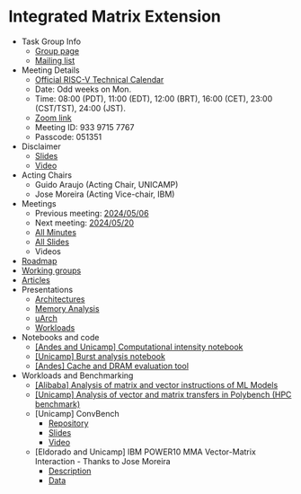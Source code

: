 
# Integrated Matrix Extension

* Task Group Info
  * [Group page](https://lists.riscv.org/g/tech-integrated-matrix-extension)
  * [Mailing list](https://lists.riscv.org/g/tech-integrated-matrix-extension/topics)
* Meeting Details
  * [Official RISC-V Technical Calendar](https://tech.riscv.org/calendar/)
  * Date: Odd weeks on Mon.
  * Time: 08:00 (PDT), 11:00 (EDT), 12:00 (BRT), 16:00 (CET), 23:00 (CST/TST), 24:00 (JST).
  * [Zoom link](https://zoom.us/j/93397157767?pwd=UE0vbWJEU0dFSXR4dlp5NGZjaUJJdz09)
  * Meeting ID: 933 9715 7767
  * Passcode: 051351
* Disclaimer
  * [Slides](https://docs.google.com/presentation/d/1LNhpuNwU54TgwGfcl-Fgf4HUFxCxh0AztPaeqMuRQRw/edit#slide=id.p1)
  * [Video](https://drive.google.com/file/d/16Ye99aupPMzdM4PjYbgoqmpQsXtxlE5j/view) 
* Acting Chairs
  * Guido Araujo  (Acting Chair, UNICAMP)
  * Jose Moreira  (Acting Vice-chair, IBM)
* Meetings
  * Previous meeting: [2024/05/06](https://github.com/riscv-admin/integrated-matrix-extension/wiki/IME-TG-Minutes#20240506)
  * Next meeting: [2024/05/20](https://github.com/riscv-admin/integrated-matrix-extension/wiki/IME-TG-Minutes#20240520)
  * [All Minutes](https://github.com/riscv-admin/integrated-matrix-extension/wiki/IME-TG-Minutes)
  * [All Slides](https://github.com/riscv-admin/integrated-matrix-extension/tree/main/Meetings)
  * Videos
* [Roadmap](https://docs.google.com/spreadsheets/d/170fX-avrKYMDfF3kjlzQ6lpqC0c4ytTd/edit?usp=sharing&ouid=112376118999052114595&rtpof=true&sd=true)
* [Working groups](https://docs.google.com/spreadsheets/d/1JvsnjbWNu0991DGnbOnMhwTgKnAZUJlsPKbz9vBXNow/edit#gid=0)
* [Articles](https://github.com/riscv-admin/integrated-matrix-extension/tree/main/Articles)
* Presentations
  * [Architectures](https://github.com/riscv-admin/integrated-matrix-extension/tree/main/Presentations/Architectures)
  * [Memory Analysis](https://github.com/riscv-admin/integrated-matrix-extension/tree/main/Presentations/Memory%20Analysis)
  * [uArch](https://github.com/riscv-admin/integrated-matrix-extension/tree/main/Presentations/uArch)
  * [Workloads](https://github.com/riscv-admin/integrated-matrix-extension/tree/main/Presentations/Workloads)
* Notebooks and code
  * [[Andes and Unicamp] Computational intensity notebook](https://colab.research.google.com/drive/1TGw2BgNmbv2rLj0cicEssIBN_9Kr-2HS?usp=sharing)
  * [[Unicamp] Burst analysis notebook](https://colab.research.google.com/drive/1sJk-rhXR94mZpjDoKmHjjcnjxcZwsnoV?usp=sharing)
  * [[Andes] Cache and DRAM evaluation tool](https://github.com/CN-Ke/IME_Evaluation/blob/main/compute_locality.py)
* Workloads and Benchmarking
  * [[Alibaba] Analysis of matrix and vector instructions of ML Models](https://github.com/T-head-Semi/riscv-matrix-extension-spec/blob/master/doc/slides/AME_workload_analysis_20240412.pdf)
  * [[Unicamp] Analysis of vector and matrix transfers in Polybench (HPC benchmark)](https://docs.google.com/spreadsheets/d/1FmBtJt__I1hj4LtRNhwMqrIsKPjSK40DEUBpWAi2QAQ/edit#gid=0)
  * [Unicamp] ConvBench
      * [Repository](https://github.com/LucasFernando-aes/ConvBench)
      * [Slides](https://docs.google.com/presentation/d/1WCXeOk6pKTYOVMLlb8tDQn18MKf7jVpEqTrZZHRs5u8/edit?usp=sharing)
      * [Video](https://drive.google.com/file/d/177l3FYafUxJo7HYsiRobBlvAcOccPi7g/view?usp=sharing)
   * [Eldorado and Unicamp] IBM POWER10 MMA Vector-Matrix Interaction - Thanks to Jose Moreira
      * [Description](https://docs.google.com/document/d/18HNujobGMmEH6jhbmQu5rA1mwl8Wo91m?rtpof=true&usp=drive_fs)
      * [Data](https://docs.google.com/spreadsheets/d/18KxYZu3Re2Z2f8C2Pttf_6PvO9PxnlOq?rtpof=true&usp=drive_fs)
     
  
  


